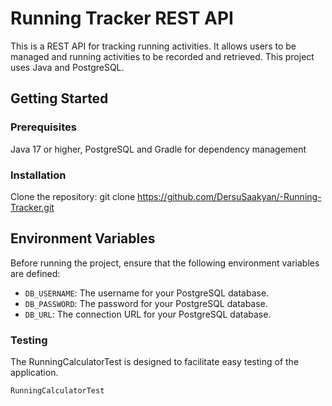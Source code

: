 # Running Tracker REST API
This is a REST API for tracking running activities. It allows users to be managed and running activities to be recorded and retrieved. This project uses Java and PostgreSQL.

## Getting Started

### Prerequisites
Java 17 or higher,
PostgreSQL and
Gradle for dependency management

### Installation
Clone the repository:
git clone https://github.com/DersuSaakyan/-Running-Tracker.git

## Environment Variables

Before running the project, ensure that the following environment variables are defined:

- `DB_USERNAME`: The username for your PostgreSQL database.
- `DB_PASSWORD`: The password for your PostgreSQL database.
- `DB_URL`: The connection URL for your PostgreSQL database.

### Testing
The RunningCalculatorTest is designed to facilitate easy testing of the application.
```bash
RunningCalculatorTest